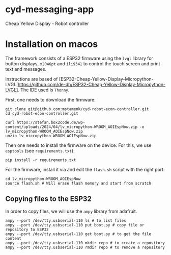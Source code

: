 # cyd-messaging-app
Cheap Yellow Display - Robot controller


# Installation on macos

The framework consists of a ESP32 firmware using the `lvgl` library for button displays, `x2046pt` and `ili9341` to control the touch screen and print text and messages. 

Instructions are based of [ESP32-Cheap-Yellow-Display-Micropython-LVGL|https://github.com/de-dh/ESP32-Cheap-Yellow-Display-Micropython-LVGL]. The IDE used is `Thonny`. 

First, one needs to download the firmware:

```
git clone git@github.com:mstamenk/cyd-robot-econ-controller.git
cd cyd-robot-econ-controller.git

curl https://stefan.box2code.de/wp-content/uploads/2024/04/lv_micropython-WROOM_AOIEspNow.zip -o lv_micropython-WROOM_AOIEspNow.zip 
unzip lv_micropython-WROOM_AOIEspNow.zip
```

Then one needs to install the firmware on the device. For this, we use `esptools` (see `requirements.txt`):
```
pip install -r requirements.txt
```

For the firmware, install it via and edit the `flash.sh` script with the right port:
```
cd lv_micropython-WROOM_AOIEspNow 
source flash.sh # Will erase flash memory and start from scratch
```

## Copying files to the ESP32
In order to copy files, we will use the `ampy` library from adafruit. 

```
ampy --port /dev/tty.usbserial-110 ls # to list files
ampy --port /dev/tty.usbserial-110 put boot.py # copy file or repository to ESP32
ampy --port /dev/tty.usbserial-110 get boot.py # to get the file content
ampy --port /dev/tty.usbserial-110 mkdir repo # to create a repository
ampy --port /dev/tty.usbserial-110 rmdir repo # to remove a repository
```





